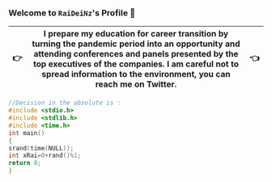 

### Welcome to `RaiDeiNz`'s Profile :vulcan_salute:
:point_right: | I prepare my education for career transition by turning the pandemic period into an opportunity and attending conferences and panels presented by the top executives of the companies. I am careful not to spread information to the environment, you can reach me on Twitter. |  :point_left:
--|--|--
 
```C
//Decision in the absolute is :
#include <stdio.h>
#include <stdlib.h>
#include <time.h>
int main()
{
srand(time(NULL));
int xRai=0+rand()%1;
return 0;
}
```
